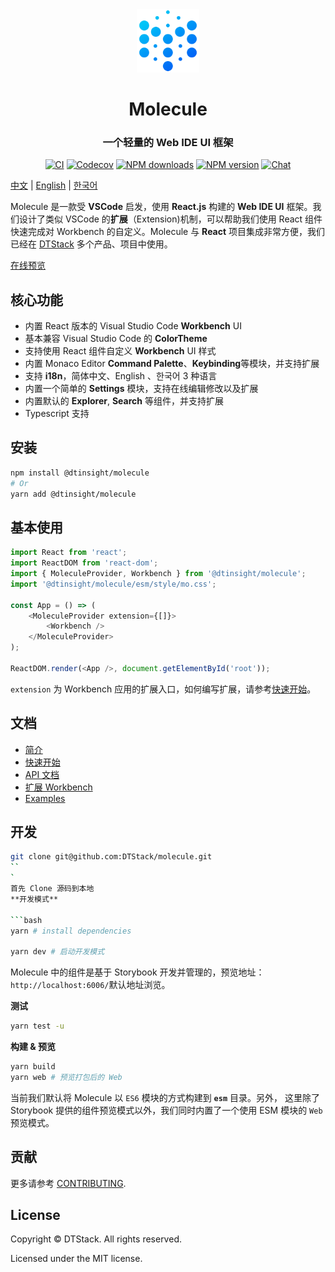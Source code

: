 <div align="center">

 <img src="./website/static/img/logo@3x.png" width="20%" height="20%" alt="watchman-logo" />
 <h1>Molecule</h1>
 <h3>一个轻量的 Web IDE UI 框架</h3>

[![CI][ci-image]][ci-url] [![Codecov][codecov-image]][codecov-url] [![NPM downloads][download-img]][download-url] [![NPM version][npm-version]][npm-version-url] [![Chat][online-chat-img]][online-chat-url]

</div>

[ci-image]: https://github.com/DTStack/molecule/actions/workflows/main.yml/badge.svg
[ci-url]: https://github.com/DTStack/molecule/actions/workflows/main.yml
[codecov-image]: https://codecov.io/gh/DTStack/molecule/branch/main/graph/badge.svg?token=PDjbCBo6qz
[codecov-url]: https://codecov.io/gh/DTStack/molecule
[download-img]: https://img.shields.io/npm/dm/@dtinsight/molecule.svg?style=flat
[download-url]: https://www.npmjs.com/package/@dtinsight/molecule
[npm-version]: https://img.shields.io/npm/v/@dtinsight/molecule.svg?style=flat-square
[npm-version-url]: https://www.npmjs.com/package/@dtinsight/molecule
[online-chat-img]: https://img.shields.io/discord/920616811261743104?logo=Molecule
[online-chat-url]: https://discord.com/invite/b62gpHwNA7

[中文](./README-zhCN.md) | [English](./README.md) | [한국어](./README-koKR.md)

Molecule 是一款受 **VSCode** 启发，使用 **React.js** 构建的 **Web IDE UI** 框架。我们设计了类似 VSCode 的**扩展**（Extension)机制，可以帮助我们使用 React 组件快速完成对 Workbench 的自定义。Molecule 与 **React** 项目集成非常方便，我们已经在 [DTStack](https://www.dtstack.com/) 多个产品、项目中使用。

[在线预览](https://dtstack.github.io/molecule-examples/#/)

## 核心功能

-   内置 React 版本的 Visual Studio Code **Workbench** UI
-   基本兼容 Visual Studio Code 的 **ColorTheme**
-   支持使用 React 组件自定义 **Workbench** UI 样式
-   内置 Monaco Editor **Command Palette**、**Keybinding**等模块，并支持扩展
-   支持 **i18n**，简体中文、English 、한국어 3 种语言
-   内置一个简单的 **Settings** 模块，支持在线编辑修改以及扩展
-   内置默认的 **Explorer**, **Search** 等组件，并支持扩展
-   Typescript 支持

## 安装

```bash
npm install @dtinsight/molecule
# Or
yarn add @dtinsight/molecule
```

## 基本使用

```javascript
import React from 'react';
import ReactDOM from 'react-dom';
import { MoleculeProvider, Workbench } from '@dtinsight/molecule';
import '@dtinsight/molecule/esm/style/mo.css';

const App = () => (
    <MoleculeProvider extension={[]}>
        <Workbench />
    </MoleculeProvider>
);

ReactDOM.render(<App />, document.getElementById('root'));
```

`extension` 为 Workbench 应用的扩展入口，如何编写扩展，请参考[快速开始](https://dtstack.github.io/molecule/docs/quick-start)。

## 文档

-   [简介](https://dtstack.github.io/molecule/docs/introduction)
-   [快速开始](https://dtstack.github.io/molecule/docs/quick-start)
-   [API 文档](https://dtstack.github.io/molecule/docs/api)
-   [扩展 Workbench](https://dtstack.github.io/molecule/docs/guides/extend-workbench)
-   [Examples](https://github.com/DTStack/molecule-examples)

## 开发

````bash
git clone git@github.com:DTStack/molecule.git
``
`
首先 Clone 源码到本地
**开发模式**

```bash
yarn # install dependencies

yarn dev # 启动开发模式
````

Molecule 中的组件是基于 Storybook 开发并管理的，预览地址：`http://localhost:6006/`默认地址浏览。

**测试**

```bash
yarn test -u
```

**构建 & 预览**

```bash
yarn build
yarn web # 预览打包后的 Web
```

当前我们默认将 Molecule 以 `ES6` 模块的方式构建到 **`esm`** 目录。另外，
这里除了 Storybook 提供的组件预览模式以外，我们同时内置了一个使用 ESM 模块的 `Web` 预览模式。

## 贡献

更多请参考 [CONTRIBUTING](./CONTRIBUTING.md).

## License

Copyright © DTStack. All rights reserved.

Licensed under the MIT license.
